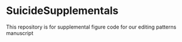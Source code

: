 # SuicideSupplementals
This repository is for supplemental figure code for our editing patterns manuscript
